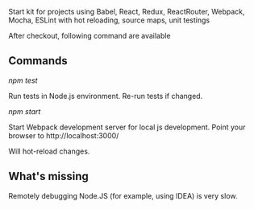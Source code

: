 Start kit for projects using Babel, React, Redux, ReactRouter, Webpack, Mocha, ESLint with hot reloading, source maps, unit testings

After checkout, following command are available

## Commands

*npm test*

Run tests in Node.js environment. Re-run tests if changed.

*npm start*

Start Webpack development server for local js development.
Point your browser to http://localhost:3000/

Will hot-reload changes.

## What's missing

Remotely debugging Node.JS (for example, using IDEA) is very slow. 